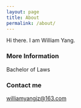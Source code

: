 ```yaml
---
layout: page
title: About
permalink: /about/
---
```


Hi there. I am William Yang.

### More Information

Bachelor of Laws

### Contact me

[williamyangjz@163.com](mailto:williamyangjz@163.com)
